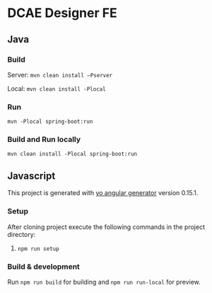 # DCAE Designer FE


## Java

### Build
Server: `mvn clean install –Pserver`

Local: `mvn clean install -Plocal`

### Run
`mvn -Plocal spring-boot:run`

### Build and Run locally
`mvn clean install -Plocal spring-boot:run`


## Javascript

This project is generated with [yo angular generator](https://github.com/yeoman/generator-angular)
version 0.15.1.

### Setup
After cloning project execute the following commands in the project directory:
1.	`npm run setup`

### Build & development

Run `npm run build` for building and `npm run run-local` for preview.
